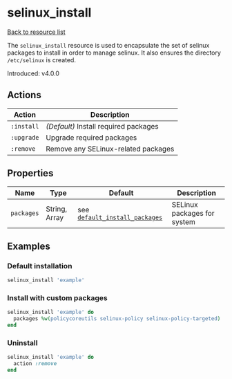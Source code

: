# selinux_install

[Back to resource list](../README.md#resources)

The `selinux_install` resource is used to encapsulate the set of selinux packages to install in order to manage selinux. It also ensures the directory `/etc/selinux` is created.

Introduced: v4.0.0

## Actions

| Action     | Description                           |
| ---------- | ------------------------------------- |
| `:install` | *(Default)* Install required packages |
| `:upgrade` | Upgrade required packages             |
| `:remove`  | Remove any SELinux-related packages   |

## Properties

| Name       | Type          | Default                                                   | Description                 |
| ---------- | ------------- | --------------------------------------------------------- | --------------------------- |
| `packages` | String, Array | see [`default_install_packages`](../libraries/install.rb) | SELinux packages for system |

## Examples

### Default installation

```ruby
selinux_install 'example'
```

### Install with custom packages

```ruby
selinux_install 'example' do
  packages %w(policycoreutils selinux-policy selinux-policy-targeted)
end
```

### Uninstall

```ruby
selinux_install 'example' do
  action :remove
end
```
